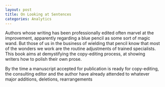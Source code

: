 ```yaml
---
layout: post
title: On Looking at Sentences
categories: Analytics
---
```


Authors whose writing has been professionally edited often marvel at the improvement, apparently regarding a blue pencil as some sort of magic wand. But those of us in the business of wielding that pencil know that most of the wonders we work are the routine adjustments of trained specialists. This book aims at demystifying the copy-editing process, at showing writers how to polish their own prose.

By the time a manuscript accepted for publication is ready for copy-editing, the consulting editor and the author have already attended to whatever major additions, deletions, rearrangements
